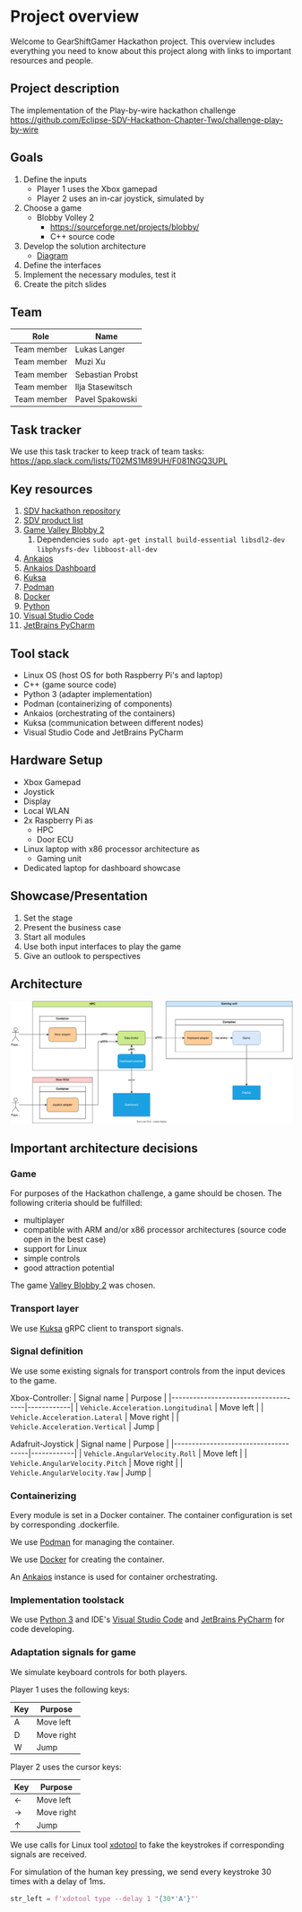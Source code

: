 # Project overview

Welcome to GearShiftGamer Hackathon project.
This overview includes everything you need 
to know about this project along with links 
to important resources and people.

## Project description

The implementation of the Play-by-wire hackathon challenge
https://github.com/Eclipse-SDV-Hackathon-Chapter-Two/challenge-play-by-wire

## Goals

1. Define the inputs
    - Player 1 uses the Xbox gamepad
    - Player 2 uses an in-car joystick, simulated by
2. Choose a game
    - Blobby Volley 2
        - https://sourceforge.net/projects/blobby/
        - C++ source code
3. Develop the solution architecture
    - [Diagram](solution_architecture.drawio.svg)
4. Define the interfaces
5. Implement the necessary modules, test it
6. Create the pitch slides

## Team

| Role        | Name             |
|-------------|------------------|
| Team member | Lukas Langer     |
| Team member | Muzi Xu          |
| Team member | Sebastian Probst |
| Team member | Ilja Stasewitsch |
| Team member | Pavel Spakowski  |

## Task tracker

We use this task tracker to keep track of team tasks:
https://app.slack.com/lists/T02MS1M89UH/F081NGQ3UPL

## Key resources

1. [SDV hackathon repository](https://github.com/Eclipse-SDV-Hackathon-Chapter-Two/GearShiftGamers.git)
2. [SDV product list](https://projects.eclipse.org/working-group/eclipse-software-defined-vehicle)
3. [Game Valley Blobby 2](https://sourceforge.net/projects/blobby/)
    1. Dependencies `sudo apt-get install build-essential libsdl2-dev libphysfs-dev libboost-all-dev`
4. [Ankaios](https://eclipse-ankaios.github.io/ankaios/latest/)
5. [Ankaios Dashboard](https://github.com/FelixMoelders/ankaios-dashboard/)
6. [Kuksa](https://eclipse-kuksa.github.io/kuksa-website/)
7. [Podman](https://phoenixnap.com/kb/podman-tutorial)
8. [Docker](https://www.docker.com)
9. [Python](https://www.python.org)
10. [Visual Studio Code](https://code.visualstudio.com)
11. [JetBrains PyCharm](https://www.jetbrains.com/pycharm/)

## Tool stack

* Linux OS (host OS for both Raspberry Pi's and laptop)
* C++ (game source code)
* Python 3 (adapter implementation)
* Podman (containerizing of components)
* Ankaios (orchestrating of the containers)
* Kuksa (communication between different nodes)
* Visual Studio Code and JetBrains PyCharm

## Hardware Setup

* Xbox Gamepad
* Joystick
* Display
* Local WLAN
* 2x Raspberry Pi as
    * HPC
    * Door ECU
* Linux laptop with x86 processor architecture as
    * Gaming unit
* Dedicated laptop for dashboard showcase

## Showcase/Presentation

1. Set the stage
2. Present the business case
3. Start all modules
4. Use both input interfaces to play the game
5. Give an outlook to perspectives

## Architecture

![Solution architecture](solution_architecture.drawio.svg)

## Important architecture decisions

### Game

For purposes of the Hackathon challenge, a game should be chosen.
The following criteria should be fulfilled:

- multiplayer
- compatible with ARM and/or x86 processor architectures (source code open in the best case)
- support for Linux
- simple controls
- good attraction potential

The game [Valley Blobby 2](https://sourceforge.net/projects/blobby/)
was chosen.

### Transport layer

We use [Kuksa](https://eclipse-kuksa.github.io/kuksa-website/)
gRPC client to transport signals.

### Signal definition

We use some existing signals for transport controls 
from the input devices to the game.

Xbox-Controller:
| Signal name                         | Purpose    |
|-------------------------------------|------------|
| `Vehicle.Acceleration.Longitudinal` | Move left  |
| `Vehicle.Acceleration.Lateral`      | Move right |
| `Vehicle.Acceleration.Vertical`     | Jump       |

Adafruit-Joystick
| Signal name                         | Purpose    |
|-------------------------------------|------------|
| `Vehicle.AngularVelocity.Roll`     | Move left  |
| `Vehicle.AngularVelocity.Pitch`    | Move right |
| `Vehicle.AngularVelocity.Yaw`      | Jump       |


### Containerizing

Every module is set in a Docker container.
The container configuration is set by corresponding .dockerfile.

We use [Podman](https://phoenixnap.com/kb/podman-tutorial)
for managing the container.

We use [Docker](https://www.docker.com)
for creating the container.

An [Ankaios](https://eclipse-ankaios.github.io/ankaios/latest/)
instance is used for container orchestrating.

### Implementation toolstack

We use [Python 3](https://www.python.org) and IDE's
[Visual Studio Code](https://code.visualstudio.com) and
[JetBrains PyCharm](https://www.jetbrains.com/pycharm/)
for code developing.

### Adaptation signals for game

We simulate keyboard controls for both players.

Player 1 uses the following keys:

| Key | Purpose    |
|-----|------------|
| A   | Move left  |
| D   | Move right |
| W   | Jump       |

Player 2 uses the cursor keys:

| Key | Purpose    |
|-----|------------|
| ←   | Move left  |
| →   | Move right |
| ↑   | Jump       |

We use calls for Linux tool
[xdotool](https://github.com/jordansissel/xdotool)
to fake the keystrokes if corresponding signals
are received.

For simulation of the human key pressing, 
we send every keystroke 30 times with a delay of 1ms.

````python
str_left = f'xdotool type --delay 1 "{30*'A'}"'
````
